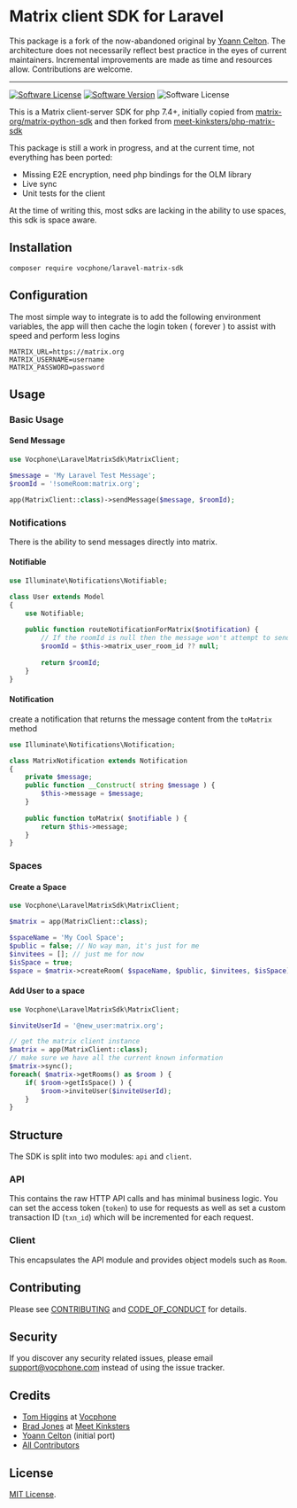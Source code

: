 # Matrix client SDK for Laravel

This package is a fork of the now-abandoned original by [Yoann Celton](https://github.com/Aryess). The architecture does not necessarily reflect best practice in the eyes of current maintainers. Incremental improvements are made as time and resources allow. Contributions are welcome.

---

[![Software License][ico-license]](LICENSE.md)
[![Software Version][ico-version]](https://packagist.org/packages/vocphone/laravel-matrix-sdk)
![Software License][ico-downloads]

This is a Matrix client-server SDK for php 7.4+, initially copied from
[matrix-org/matrix-python-sdk][python-pck] and then forked from [meet-kinksters/php-matrix-sdk][php-pck]

This package is still a work in progress, and at the current time, not everything has been ported:
- Missing E2E encryption, need php bindings for the OLM library
- Live sync
- Unit tests for the client

At the time of writing this, most sdks are lacking in the ability to use spaces, this sdk is space aware.

## Installation

```
composer require vocphone/laravel-matrix-sdk
```

## Configuration

The most simple way to integrate is to add the following environment variables, the app will then cache the login token ( forever ) to assist with speed and perform less logins

```
MATRIX_URL=https://matrix.org
MATRIX_USERNAME=username
MATRIX_PASSWORD=password
```


## Usage

### Basic Usage

#### Send Message
```php
use Vocphone\LaravelMatrixSdk\MatrixClient;

$message = 'My Laravel Test Message';
$roomId = '!someRoom:matrix.org';

app(MatrixClient::class)->sendMessage($message, $roomId);
```

### Notifications
There is the ability to send messages directly into matrix.
#### Notifiable
```php
use Illuminate\Notifications\Notifiable;

class User extends Model
{
    use Notifiable;
    
    public function routeNotificationForMatrix($notification) {
        // If the roomId is null then the message won't attempt to send to matrix
        $roomId = $this->matrix_user_room_id ?? null;
                
        return $roomId;
    }
}
```
#### Notification
create a notification that returns the message content from the ``toMatrix`` method 
```php
use Illuminate\Notifications\Notification;

class MatrixNotification extends Notification
{
    private $message;
    public function __Construct( string $message ) {
        $this->message = $message;
    }
    
    public function toMatrix( $notifiable ) {
        return $this->message;
    }
}
```
### Spaces
#### Create a Space
```php
use Vocphone\LaravelMatrixSdk\MatrixClient;

$matrix = app(MatrixClient::class);

$spaceName = 'My Cool Space';
$public = false; // No way man, it's just for me
$invitees = []; // just me for now
$isSpace = true;
$space = $matrix->createRoom( $spaceName, $public, $invitees, $isSpace);

```
#### Add User to a space
```php
use Vocphone\LaravelMatrixSdk\MatrixClient;

$inviteUserId = '@new_user:matrix.org';

// get the matrix client instance
$matrix = app(MatrixClient::class);
// make sure we have all the current known information
$matrix->sync();
foreach( $matrix->getRooms() as $room ) {
    if( $room->getIsSpace() ) {
        $room->inviteUser($inviteUserId);
    }
}

```

## Structure
The SDK is split into two modules: ``api`` and ``client``.

### API
This contains the raw HTTP API calls and has minimal business logic. You can
set the access token (``token``) to use for requests as well as set a custom
transaction ID (``txn_id``) which will be incremented for each request.

### Client
This encapsulates the API module and provides object models such as ``Room``.

## Contributing

Please see [CONTRIBUTING](CONTRIBUTING.md) and [CODE_OF_CONDUCT](CODE_OF_CONDUCT.md) for details.

## Security

If you discover any security related issues, please email support@vocphone.com
instead of using the issue tracker.

## Credits
- [Tom Higgins](https://github.com/vocphone) at [Vocphone](https://vocphone.com)
- [Brad Jones](https://github.com/bradjones1) at [Meet Kinksters](https://tech.kinksters.dating)
- [Yoann Celton](https://github.com/Aryess) (initial port)
- [All Contributors](https://github.com/meet-kinksters/php-matrix-sdk/graphs/contributors)

## License

[MIT License](LICENSE.md).

[ico-version]: https://img.shields.io/packagist/v/meet-kinksters/php-matrix-sdk.svg?style=flat-square
[ico-license]: https://img.shields.io/badge/license-MIT-brightgreen.svg?style=flat-square
[ico-downloads]: https://img.shields.io/packagist/dt/meet-kinksters/php-matrix-sdk.svg?style=flat-square
[python-pck]: https://github.com/matrix-org/matrix-python-sdk
[php-pck]: https://github.com/vocphone/laravel-matrix-sdk

